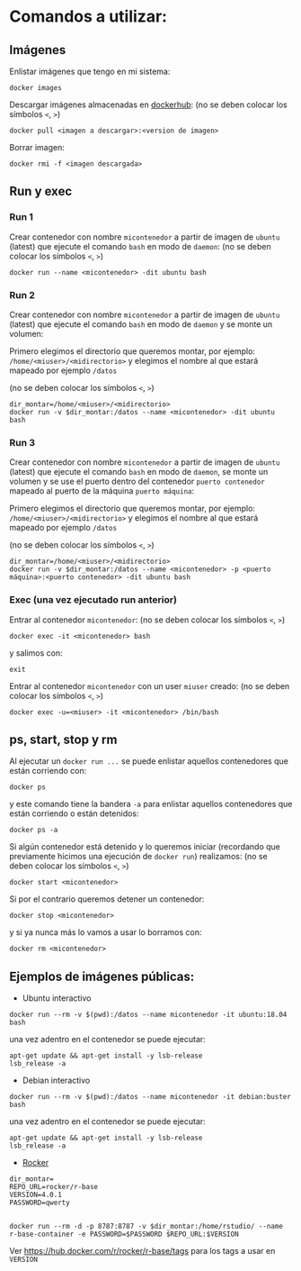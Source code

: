 # Comandos a utilizar:


## Imágenes

Enlistar imágenes que tengo en mi sistema:

```
docker images
```

Descargar imágenes almacenadas en [dockerhub](https://hub.docker.com/): (no se deben colocar los símbolos `<`, `>`)

```
docker pull <imagen a descargar>:<version de imagen>
```

Borrar imagen:

```
docker rmi -f <imagen descargada>
```

## Run y exec

### Run 1

Crear contenedor con nombre `micontenedor` a partir de imagen de `ubuntu` (latest) que ejecute el comando `bash` en modo de `daemon`: (no se deben colocar los símbolos `<`, `>`)

```
docker run --name <micontenedor> -dit ubuntu bash
```

### Run 2

Crear contenedor con nombre `micontenedor` a partir de imagen de `ubuntu` (latest) que ejecute el comando `bash` en modo de `daemon` y se monte un volumen:

Primero elegimos el directorio que queremos montar, por ejemplo: `/home/<miuser>/<midirectorio>` y elegimos el nombre al que estará mapeado por ejemplo `/datos` 

(no se deben colocar los símbolos `<`, `>`)

```
dir_montar=/home/<miuser>/<midirectorio>
docker run -v $dir_montar:/datos --name <micontenedor> -dit ubuntu bash
```

### Run 3

Crear contenedor con nombre `micontenedor` a partir de imagen de `ubuntu` (latest) que ejecute el comando `bash` en modo de `daemon`, se monte un volumen y se use el puerto dentro del contenedor `puerto contenedor` mapeado al puerto de la máquina `puerto máquina`:

Primero elegimos el directorio que queremos montar, por ejemplo: `/home/<miuser>/<midirectorio>` y elegimos el nombre al que estará mapeado por ejemplo `/datos` 

(no se deben colocar los símbolos `<`, `>`)

```
dir_montar=/home/<miuser>/<midirectorio>
docker run -v $dir_montar:/datos --name <micontenedor> -p <puerto máquina>:<puerto contenedor> -dit ubuntu bash
```

### Exec (una vez ejecutado run anterior)

Entrar al contenedor `micontenedor`: (no se deben colocar los símbolos `<`, `>`)

```
docker exec -it <micontenedor> bash
```

y salimos con:

```
exit
```

Entrar al contenedor `micontenedor` con un user `miuser` creado: (no se deben colocar los símbolos `<`, `>`)


```
docker exec -u=<miuser> -it <micontenedor> /bin/bash
```

## ps, start, stop y rm

Al ejecutar un `docker run ...` se puede enlistar aquellos contenedores que están corriendo con:


```
docker ps
```

y este comando tiene la bandera `-a` para enlistar aquellos contenedores que están corriendo o están detenidos:


```
docker ps -a
```

Si algún contenedor está detenido y lo queremos iniciar (recordando que previamente hicimos una ejecución de `docker run`) realizamos: (no se deben colocar los símbolos `<`, `>`)

```
docker start <micontenedor>
```

Si por el contrario queremos detener un contenedor:

```
docker stop <micontenedor>
```

y si ya nunca más lo vamos a usar lo borramos con:


```
docker rm <micontenedor>
```

## Ejemplos de imágenes públicas:

* Ubuntu interactivo

```
docker run --rm -v $(pwd):/datos --name micontenedor -it ubuntu:18.04 bash
```

una vez adentro en el contenedor se puede ejecutar:

```
apt-get update && apt-get install -y lsb-release
lsb_release -a
```

* Debian interactivo

```
docker run --rm -v $(pwd):/datos --name micontenedor -it debian:buster bash
```

una vez adentro en el contenedor se puede ejecutar:

```
apt-get update && apt-get install -y lsb-release
lsb_release -a
```

* [Rocker](https://github.com/rocker-org/rocker)

```
dir_montar=
REPO_URL=rocker/r-base
VERSION=4.0.1
PASSWORD=qwerty


docker run --rm -d -p 8787:8787 -v $dir_montar:/home/rstudio/ --name r-base-container -e PASSWORD=$PASSWORD $REPO_URL:$VERSION 
```
Ver https://hub.docker.com/r/rocker/r-base/tags para los tags a usar en `VERSION`

